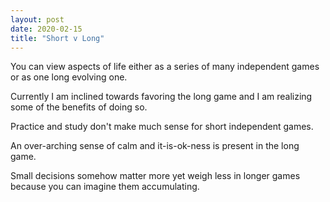 ```yaml
---
layout: post
date: 2020-02-15
title: "Short v Long"
---
```


You can view aspects of life either as a series of many independent games or as one long evolving one.

Currently I am inclined towards favoring the long game and I am realizing some of the benefits of doing so.

Practice and study don't make much sense for short independent games.

An over-arching sense of calm and it-is-ok-ness is present in the long game.

Small decisions somehow matter more yet weigh less in longer games because you can imagine them accumulating.
